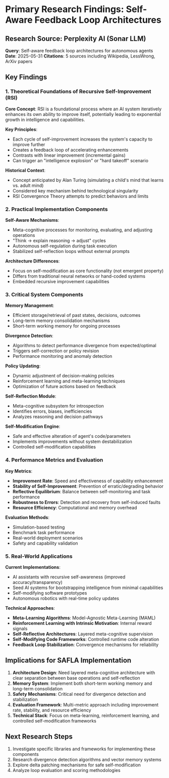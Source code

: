 # Primary Research Findings: Self-Aware Feedback Loop Architectures

## Research Source: Perplexity AI (Sonar LLM)
**Query**: Self-aware feedback loop architectures for autonomous agents
**Date**: 2025-05-31
**Citations**: 5 sources including Wikipedia, LessWrong, ArXiv papers

## Key Findings

### 1. Theoretical Foundations of Recursive Self-Improvement (RSI)

**Core Concept**: RSI is a foundational process where an AI system iteratively enhances its own ability to improve itself, potentially leading to exponential growth in intelligence and capabilities.

**Key Principles**:
- Each cycle of self-improvement increases the system's capacity to improve further
- Creates a feedback loop of accelerating enhancements
- Contrasts with linear improvement (incremental gains)
- Can trigger an "intelligence explosion" or "hard takeoff" scenario

**Historical Context**:
- Concept anticipated by Alan Turing (simulating a child's mind that learns vs. adult mind)
- Considered key mechanism behind technological singularity
- RSI Convergence Theory attempts to predict behaviors and limits

### 2. Practical Implementation Components

**Self-Aware Mechanisms**:
- Meta-cognitive processes for monitoring, evaluating, and adjusting operations
- "Think → explain reasoning → adjust" cycles
- Autonomous self-regulation during task execution
- Stabilized self-reflection loops without external prompts

**Architecture Differences**:
- Focus on self-modification as core functionality (not emergent property)
- Differs from traditional neural networks or hand-coded systems
- Embedded recursive improvement capabilities

### 3. Critical System Components

**Memory Management**:
- Efficient storage/retrieval of past states, decisions, outcomes
- Long-term memory consolidation mechanisms
- Short-term working memory for ongoing processes

**Divergence Detection**:
- Algorithms to detect performance divergence from expected/optimal
- Triggers self-correction or policy revision
- Performance monitoring and anomaly detection

**Policy Updating**:
- Dynamic adjustment of decision-making policies
- Reinforcement learning and meta-learning techniques
- Optimization of future actions based on feedback

**Self-Reflection Module**:
- Meta-cognitive subsystem for introspection
- Identifies errors, biases, inefficiencies
- Analyzes reasoning and decision pathways

**Self-Modification Engine**:
- Safe and effective alteration of agent's code/parameters
- Implements improvements without system destabilization
- Controlled self-modification capabilities

### 4. Performance Metrics and Evaluation

**Key Metrics**:
- **Improvement Rate**: Speed and effectiveness of capability enhancement
- **Stability of Self-Improvement**: Prevention of erratic/degrading behavior
- **Reflective Equilibrium**: Balance between self-monitoring and task performance
- **Robustness to Errors**: Detection and recovery from self-induced faults
- **Resource Efficiency**: Computational and memory overhead

**Evaluation Methods**:
- Simulation-based testing
- Benchmark task performance
- Real-world deployment scenarios
- Safety and capability validation

### 5. Real-World Applications

**Current Implementations**:
- AI assistants with recursive self-awareness (improved accuracy/transparency)
- Seed AI systems for bootstrapping intelligence from minimal capabilities
- Self-modifying software prototypes
- Autonomous robotics with real-time policy updates

**Technical Approaches**:
- **Meta-Learning Algorithms**: Model-Agnostic Meta-Learning (MAML)
- **Reinforcement Learning with Intrinsic Motivation**: Internal reward signals
- **Self-Reflective Architectures**: Layered meta-cognitive supervision
- **Self-Modifying Code Frameworks**: Controlled runtime code alteration
- **Feedback Loop Stabilization**: Convergence mechanisms for reliability

## Implications for SAFLA Implementation

1. **Architecture Design**: Need layered meta-cognitive architecture with clear separation between base operations and self-reflection
2. **Memory System**: Implement both short-term working memory and long-term consolidation
3. **Safety Mechanisms**: Critical need for divergence detection and stabilization
4. **Evaluation Framework**: Multi-metric approach including improvement rate, stability, and resource efficiency
5. **Technical Stack**: Focus on meta-learning, reinforcement learning, and controlled self-modification frameworks

## Next Research Steps

1. Investigate specific libraries and frameworks for implementing these components
2. Research divergence detection algorithms and vector memory systems
3. Explore delta patching mechanisms for safe self-modification
4. Analyze loop evaluation and scoring methodologies